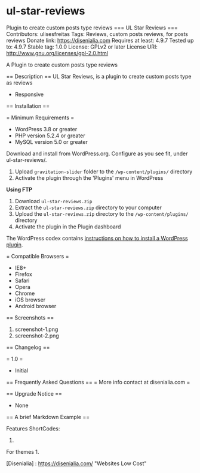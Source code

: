 # ul-star-reviews
Plugin to create custom posts type reviews
=== UL Star Reviews ===
Contributors: ulisesfreitas
Tags: Reviews, custom posts reviews, for posts reviews
Donate link: https://disenialia.com
Requires at least: 4.9.7
Tested up to: 4.9.7
Stable tag: 1.0.0
License: GPLv2 or later
License URI: http://www.gnu.org/licenses/gpl-2.0.html

A Plugin to create custom posts type reviews

== Description ==
UL Star Reviews, is a plugin to create custom posts type as reviews
 - Responsive


== Installation ==

= Minimum Requirements =

* WordPress 3.8 or greater
* PHP version 5.2.4 or greater
* MySQL version 5.0 or greater


Download and install from WordPress.org.
Configure as you see fit, under ul-star-reviews/.
1. Upload `gravitation-slider` folder to the `/wp-content/plugins/` directory
2. Activate the plugin through the 'Plugins' menu in WordPress


**Using FTP**

1. Download `ul-star-reviews.zip`
2. Extract the `ul-star-reviews.zip` directory to your computer
3. Upload the `ul-star-reviews.zip` directory to the `/wp-content/plugins/` directory
4. Activate the plugin in the Plugin dashboard

The WordPress codex contains [instructions on how to install a WordPress plugin](http://codex.wordpress.org/Managing_Plugins#Manual_Plugin_Installation).

= Compatible Browsers =

* IE8+
* Firefox
* Safari
* Opera
* Chrome
* iOS browser
* Android browser

== Screenshots ==
1. screenshot-1.png
2. screenshot-2.png


== Changelog ==

= 1.0 =
* Initial


== Frequently Asked Questions ==
= More info contact at disenialia.com =

== Upgrade Notice ==
* None

== A brief Markdown Example ==

Features ShortCodes:

1. 

For themes 
1. 


[Disenialia] : https://disenialia.com/ "Websites Low Cost"
